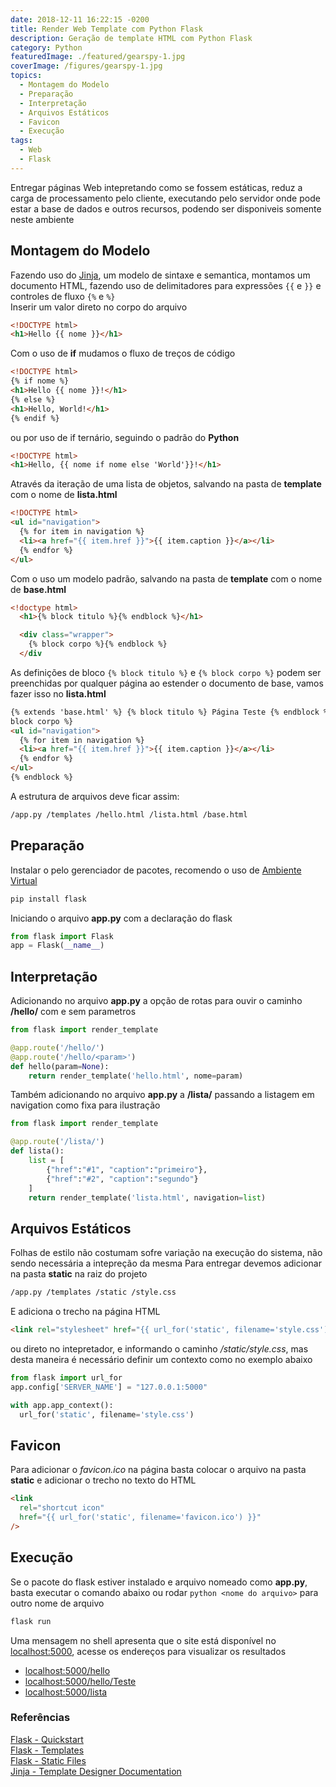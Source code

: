```yaml
---
date: 2018-12-11 16:22:15 -0200
title: Render Web Template com Python Flask
description: Geração de template HTML com Python Flask
category: Python
featuredImage: ./featured/gearspy-1.jpg
coverImage: /figures/gearspy-1.jpg
topics:
  - Montagem do Modelo
  - Preparação
  - Interpretação
  - Arquivos Estáticos
  - Favicon
  - Execução
tags:
  - Web
  - Flask
---
```


Entregar páginas Web intepretando como se fossem estáticas, reduz a carga de processamento pelo cliente, executando pelo servidor onde pode estar a base de dados e outros recursos, podendo ser disponiveis somente neste ambiente

## Montagem do Modelo

Fazendo uso do [Jinja](http://jinja.pocoo.org/docs/2.10/templates/), um modelo de sintaxe e semantica, montamos um documento HTML, fazendo uso de delimitadores para expressões `{{` e `}}` e controles de fluxo `{%` e `%}`  
Inserir um valor direto no corpo do arquivo

```html
<!DOCTYPE html>
<h1>Hello {{ nome }}</h1>
```

Com o uso de **if** mudamos o fluxo de treços de código

```html
<!DOCTYPE html>
{% if nome %}
<h1>Hello {{ nome }}!</h1>
{% else %}
<h1>Hello, World!</h1>
{% endif %}
```

ou por uso de if ternário, seguindo o padrão do **Python**

```html
<!DOCTYPE html>
<h1>Hello, {{ nome if nome else 'World'}}!</h1>
```

Através da iteração de uma lista de objetos, salvando na pasta de **template** com o nome de **lista.html**

```html
<!DOCTYPE html>
<ul id="navigation">
  {% for item in navigation %}
  <li><a href="{{ item.href }}">{{ item.caption }}</a></li>
  {% endfor %}
</ul>
```

Com o uso um modelo padrão, salvando na pasta de **template** com o nome de **base.html**

```html
<!doctype html>
  <h1>{% block titulo %}{% endblock %}</h1>

  <div class="wrapper">
    {% block corpo %}{% endblock %}
  </div
```

As definições de bloco `{% block titulo %}` e `{% block corpo %}` podem ser preenchidas por qualquer página ao estender o documento de base, vamos fazer isso no **lista.html**

```html
{% extends 'base.html' %} {% block titulo %} Página Teste {% endblock %} {%
block corpo %}
<ul id="navigation">
  {% for item in navigation %}
  <li><a href="{{ item.href }}">{{ item.caption }}</a></li>
  {% endfor %}
</ul>
{% endblock %}
```

A estrutura de arquivos deve ficar assim:

```html
/app.py /templates /hello.html /lista.html /base.html
```

## Preparação

Instalar o pelo gerenciador de pacotes, recomendo o uso de [Ambiente Virtual](/Virtual_Environment)

```bash
pip install flask
```

Iniciando o arquivo **app.py** com a declaração do flask

```python
from flask import Flask
app = Flask(__name__)
```

## Interpretação

Adicionando no arquivo **app.py** a opção de rotas para ouvir o caminho **/hello/** com e sem parametros

```python
from flask import render_template

@app.route('/hello/')
@app.route('/hello/<param>')
def hello(param=None):
    return render_template('hello.html', nome=param)
```

Também adicionando no arquivo **app.py** a **/lista/** passando a listagem em navigation como fixa para ilustração

```python
from flask import render_template

@app.route('/lista/')
def lista():
    list = [
        {"href":"#1", "caption":"primeiro"},
        {"href":"#2", "caption":"segundo"}
    ]
    return render_template('lista.html', navigation=list)
```

## Arquivos Estáticos

Folhas de estilo não costumam sofre variação na execução do sistema, não sendo necessária a intepreção da mesma
Para entregar devemos adicionar na pasta **static** na raiz do projeto

```html
/app.py /templates /static /style.css
```

E adiciona o trecho na página HTML

```html
<link rel="stylesheet" href="{{ url_for('static', filename='style.css') }}" />
```

ou direto no intepretador, e informando o caminho _/static/style.css_, mas desta maneira é necessário definir um contexto como no exemplo abaixo

```python
from flask import url_for
app.config['SERVER_NAME'] = "127.0.0.1:5000"

with app.app_context():
  url_for('static', filename='style.css')
```

## Favicon

Para adicionar o _favicon.ico_ na página basta colocar o arquivo na pasta **static** e adicionar o trecho no texto do HTML

```html
<link
  rel="shortcut icon"
  href="{{ url_for('static', filename='favicon.ico') }}"
/>
```

## Execução

Se o pacote do flask estiver instalado e arquivo nomeado como **app.py**, basta executar o comando abaixo ou rodar `python <nome do arquivo>` para outro nome de arquivo

```bash
flask run
```

Uma mensagem no shell apresenta que o site está disponível no [localhost:5000](localhost:5000), acesse os endereços para visualizar os resultados

- [localhost:5000/hello](localhost:5000/hello)
- [localhost:5000/hello/Teste](localhost:5000/hello/Teste)
- [localhost:5000/lista](localhost:5000/lista)

### Referências

[Flask - Quickstart](http://flask.pocoo.org/docs/1.0/quickstart/)  
[Flask - Templates](http://flask.pocoo.org/docs/1.0/tutorial/templates/)  
[Flask - Static Files](http://flask.pocoo.org/docs/1.0/tutorial/static/)  
[Jinja - Template Designer Documentation](http://jinja.pocoo.org/docs/2.10/templates/)
